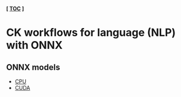 ﻿**[ [TOC](../README.md) ]**

# CK workflows for language (NLP) with ONNX

## ONNX models

* [CPU](https://github.com/mlcommons/ck-mlops/tree/main/program/mlperf-inference-bench-language-onnx-cpu)
* [CUDA](https://github.com/mlcommons/ck-mlops/tree/main/program/mlperf-inference-bench-language-onnx-gpu)

